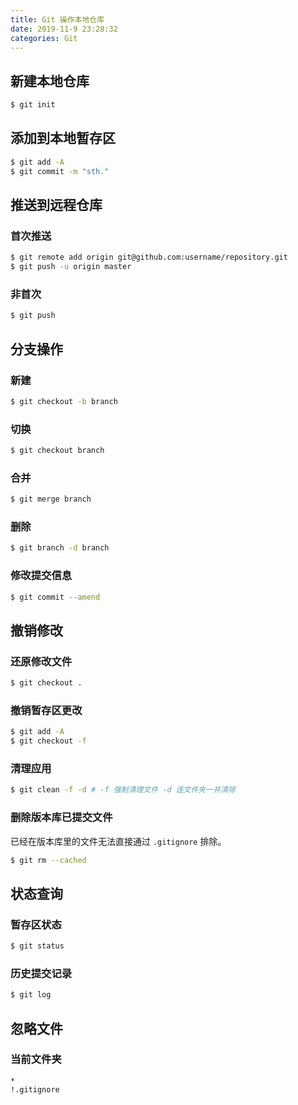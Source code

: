 ```yaml
---
title: Git 操作本地仓库
date: 2019-11-9 23:28:32
categories: Git
---
```


## 新建本地仓库

```bash
$ git init
```

## 添加到本地暂存区

```bash
$ git add -A
$ git commit -m "sth."
```

## 推送到远程仓库

### 首次推送

```bash
$ git remote add origin git@github.com:username/repository.git
$ git push -u origin master
```

### 非首次

```bash
$ git push
```

## 分支操作

### 新建

```bash
$ git checkout -b branch
```

### 切换

```bash
$ git checkout branch
```

### 合并

```bash
$ git merge branch
```

### 删除

```bash
$ git branch -d branch
```

### 修改提交信息

```bash
$ git commit --amend
```

## 撤销修改

### 还原修改文件

```bash
$ git checkout .
```

### 撤销暂存区更改

```bash
$ git add -A
$ git checkout -f
```

### 清理应用

```bash
$ git clean -f -d # -f 强制清理文件 -d 连文件夹一并清除
```

### 删除版本库已提交文件

已经在版本库里的文件无法直接通过 `.gitignore` 排除。

```bash
$ git rm --cached
```

## 状态查询

### 暂存区状态

```bash
$ git status
```

### 历史提交记录

```bash
$ git log
```

## 忽略文件

### 当前文件夹

```gitignore
*
!.gitignore
```



